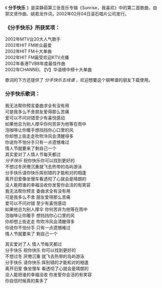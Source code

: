 

《 **分手快乐** 》是梁静茹第三张音乐专辑《Sunrise，我喜欢》中的第二首歌曲，由郭文贤作曲、姚若龙作词，2002年02月04日滚石唱片公司发行。

### 《分手快乐》所获奖项：

2002年MTV台20大人气歌手  
2002年HIT FM听众最爱  
2002年HIT FM十大单曲  
2002年HIT FM最受欢迎KTV点播  
2002年香港TVB8年度最佳作曲  
2002年CHANNEL 【V】华语榜中榜十大单曲

歌词的下方还提供了 _分手快乐五线谱_ ，欢迎想要这个钢琴谱的朋友下载使用。

### 分手快乐歌词：

我无法帮你预言委曲求全有没有用  
可是我多么不舍朋友爱得那么苦痛  
爱可以不问对错至少有喜悦感动  
如果他总为别人撑伞你何苦非为他等在雨中  
泡咖啡让你暖手想挡挡你心口里的风  
你却想上街走走吹吹冷风会清醒得多  
你说你不怕分手只有一点遗憾难过  
情人节就要来了剩自己一个  
其实爱对了人情人节每天都过  
_分手快乐_ 祝你快乐你可以找到更好的  
不想过冬厌倦沉重就飞去热带的岛屿游泳  
分手快乐请你快乐挥别错的才能和对的相逢  
离开旧爱像坐慢车看透彻了心就会是晴朗的  
没人能把谁的幸福没收你发誓你会活的有笑容  
我无法帮你预言 委曲求全有没有用  
可是我多么不舍 朋友爱得那么苦痛  
爱可以不问对错 至少有喜悦感动  
如果他总为别人撑伞 你何苦非为他等在雨中  
泡咖啡让你暖手 想挡挡你心口里的风  
你却想上街走走 吹吹冷风会清醒得多  
你说你不怕分手 只有一点遗憾难过  
情人节就要来了 剩自己一个

其实爱对了人 情人节每天都过  
分手快乐 祝你快乐 你可以找到更好的  
不想过冬 厌倦沉重 就飞去热带的岛屿游泳  
分手快乐 请你快乐 挥别错的才能和对的相逢  
离开旧爱 像坐慢车 看透彻了心就会是晴朗的  
没人能把谁的幸福没收 你发誓你会活的有笑容  
你自信时候真的美多了

